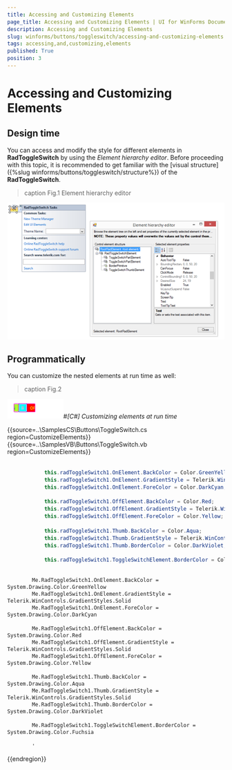 ```yaml
---
title: Accessing and Customizing Elements
page_title: Accessing and Customizing Elements | UI for WinForms Documentation
description: Accessing and Customizing Elements
slug: winforms/buttons/toggleswitch/accessing-and-customizing-elements
tags: accessing,and,customizing,elements
published: True
position: 3
---
```


# Accessing and Customizing Elements



## Design time

You can access and modify the style for different elements in __RadToggleSwitch__ by using the 
        *Element hierarchy editor*. Before proceeding with this topic, it is recommended to get familiar with the
          [visual structure]({%slug winforms/buttons/toggleswitch/structure%}) of
        the __RadToggleSwitch__.
        
>caption Fig.1 Element hierarchy editor

![buttons-toggleswitch-accessing-and-customizing-elements 001](images/buttons-toggleswitch-accessing-and-customizing-elements001.png)

## Programmatically

You can customize the nested elements at run time as well:
>caption Fig.2

![buttons-toggleswitch-accessing-and-customizing-elements 002](images/buttons-toggleswitch-accessing-and-customizing-elements002.gif)#_[C#] Customizing elements at run time_

	



{{source=..\SamplesCS\Buttons\ToggleSwitch.cs region=CustomizeElements}} 
{{source=..\SamplesVB\Buttons\ToggleSwitch.vb region=CustomizeElements}} 

````C#
            
            this.radToggleSwitch1.OnElement.BackColor = Color.GreenYellow;
            this.radToggleSwitch1.OnElement.GradientStyle = Telerik.WinControls.GradientStyles.Solid;
            this.radToggleSwitch1.OnElement.ForeColor = Color.DarkCyan;
            
            this.radToggleSwitch1.OffElement.BackColor = Color.Red;
            this.radToggleSwitch1.OffElement.GradientStyle = Telerik.WinControls.GradientStyles.Solid;
            this.radToggleSwitch1.OffElement.ForeColor = Color.Yellow;
            
            this.radToggleSwitch1.Thumb.BackColor = Color.Aqua;
            this.radToggleSwitch1.Thumb.GradientStyle = Telerik.WinControls.GradientStyles.Solid;
            this.radToggleSwitch1.Thumb.BorderColor = Color.DarkViolet;
            
            this.radToggleSwitch1.ToggleSwitchElement.BorderColor = Color.Fuchsia;
````
````VB.NET

        Me.RadToggleSwitch1.OnElement.BackColor = System.Drawing.Color.GreenYellow
        Me.RadToggleSwitch1.OnElement.GradientStyle = Telerik.WinControls.GradientStyles.Solid
        Me.RadToggleSwitch1.OnElement.ForeColor = System.Drawing.Color.DarkCyan

        Me.RadToggleSwitch1.OffElement.BackColor = System.Drawing.Color.Red
        Me.RadToggleSwitch1.OffElement.GradientStyle = Telerik.WinControls.GradientStyles.Solid
        Me.RadToggleSwitch1.OffElement.ForeColor = System.Drawing.Color.Yellow

        Me.RadToggleSwitch1.Thumb.BackColor = System.Drawing.Color.Aqua
        Me.RadToggleSwitch1.Thumb.GradientStyle = Telerik.WinControls.GradientStyles.Solid
        Me.RadToggleSwitch1.Thumb.BorderColor = System.Drawing.Color.DarkViolet

        Me.RadToggleSwitch1.ToggleSwitchElement.BorderColor = System.Drawing.Color.Fuchsia

        '
````

{{endregion}} 



